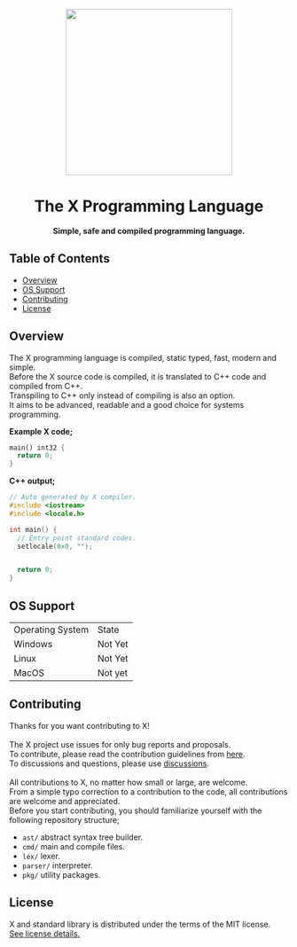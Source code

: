 <div align="center">
<p>
    <img width="300" src="https://raw.githubusercontent.com/the-xlang/resources/main/x.svg?sanitize=true">
</p>
<h1>The X Programming Language</h1>
<strong>Simple, safe and compiled programming language.</strong>

</div>

## Table of Contents
<div class="toc">
  <ul>
    <li><a href="#overview">Overview</a></li>
    <li><a href="#os_support">OS Support</a></li>
    <li><a href="#contributing">Contributing</a></li>
    <li><a href="#license">License</a></li>
  </ul>
</div>

<h2 id="overview">Overview</h2>

The X programming language is compiled, static typed, fast, modern and simple.<br>
Before the X source code is compiled, it is translated to C++ code and compiled from C++.<br>
Transpiling to C++ only instead of compiling is also an option.<br>
It aims to be advanced, readable and a good choice for systems programming.

<strong>Example X code;</strong>
```rs
main() int32 {
  return 0;
}
```
<strong>C++ output;</strong>
```cxx
// Auto generated by X compiler.
#include <iostream>
#include <locale.h>

int main() {
  // Entry point standard codes.
  setlocale(0x0, "");


  return 0;
}
```


<h2 id="os_support">OS Support</h2>

<table>
    <tr>
        <td>Operating System</td>
        <td>State</td>
    </tr>
    <tr>
        <td>Windows</td>
        <td>Not Yet</td>
    </tr>
    <tr>
        <td>Linux</td>
        <td>Not Yet</td>
    </tr>
    <tr>
        <td>MacOS</td>
        <td>Not yet</td>
    </tr>
</table>

<h2 id="contributing">Contributing</h2>

Thanks for you want contributing to X!
<br><br>
The X project use issues for only bug reports and proposals. <br>
To contribute, please read the contribution guidelines from <a href="https://github.com/the-xlang/x/blob/main/CONTRIBUTING.md">here</a>. <br>
To discussions and questions, please use <a href="https://github.com/the-xlang/x/discussions">discussions</a>.
<br><br>
All contributions to X, no matter how small or large, are welcome. <br>
From a simple typo correction to a contribution to the code, all contributions are welcome and appreciated. <br>
Before you start contributing, you should familiarize yourself with the following repository structure; <br>

+ ``ast/`` abstract syntax tree builder.
+ ``cmd/`` main and compile files.
+ ``lex/`` lexer.
+ ``parser/`` interpreter.
+ ``pkg/`` utility packages.

<h2 id="license">License</h2>

X and standard library is distributed under the terms of the MIT license. <br>
[See license details.](https://github.com/the-xlang/x/blob/main/LICENSE)
